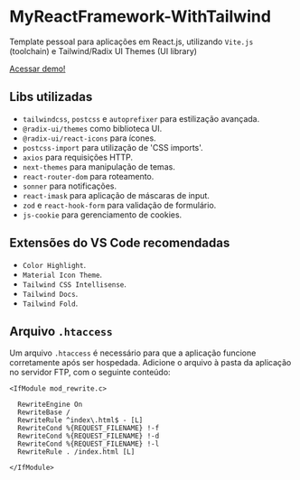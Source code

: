 # MyReactFramework-WithTailwind

Template pessoal para aplicações em React.js, utilizando `Vite.js` (toolchain) e Tailwind/Radix UI Themes (UI library)

[Acessar demo!](https://mrf-tailwind.bernardorohlfs.site/)

## Libs utilizadas

* `tailwindcss`, `postcss` e `autoprefixer` para estilização avançada.
* `@radix-ui/themes` como biblioteca UI.
* `@radix-ui/react-icons` para ícones.
* `postcss-import` para utilização de 'CSS imports'.
* `axios` para requisições HTTP.
* `next-themes` para manipulação de temas.
* `react-router-dom` para roteamento.
* `sonner` para notificações.
* `react-imask` para aplicação de máscaras de input.
* `zod` e `react-hook-form` para validação de formulário.
* `js-cookie` para gerenciamento de cookies.

## Extensões do VS Code recomendadas

* `Color Highlight`.
* `Material Icon Theme`.
* `Tailwind CSS Intellisense`.
* `Tailwind Docs`.
* `Tailwind Fold`.
  
## Arquivo `.htaccess`

Um arquivo `.htaccess` é necessário para que a aplicação funcione corretamente após ser hospedada. Adicione o arquivo à pasta da aplicação no servidor FTP, com o seguinte conteúdo:

```
<IfModule mod_rewrite.c>

  RewriteEngine On
  RewriteBase /
  RewriteRule ^index\.html$ - [L]
  RewriteCond %{REQUEST_FILENAME} !-f
  RewriteCond %{REQUEST_FILENAME} !-d
  RewriteCond %{REQUEST_FILENAME} !-l
  RewriteRule . /index.html [L]

</IfModule>
```
